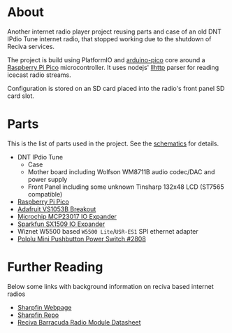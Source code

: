 # About
Another internet radio player project reusing parts and case of an old DNT IPdio Tune internet radio, that stopped working due to the shutdown of Reciva services.

The project is build using PlatformIO and [arduino-pico](https://github.com/earlephilhower/arduino-pico) core around a [Raspberry Pi Pico](https://www.raspberrypi.com/products/raspberry-pi-pico/) microcontroller. It uses nodejs' [llhttp](https://github.com/nodejs/llhttp) parser for reading icecast radio streams.

Configuration is stored on an SD card placed into the radio's front panel SD card slot.

# Parts
This is the list of parts used in the project. See the [schematics](schematics/picopdio.pdf) for details.

 * DNT IPdio Tune
    - Case
    - Mother board including Wolfson WM8711B audio codec/DAC and power supply
    - Front Panel including some unknown Tinsharp 132x48 LCD (ST7565 compatible)
 * [Raspberry Pi Pico](https://www.raspberrypi.com/products/raspberry-pi-pico/)
 * [Adafruit VS1053B Breakout](https://learn.adafruit.com/adafruit-vs1053-mp3-aac-ogg-midi-wav-play-and-record-codec-tutorial/downloads-and-links)
 * [Microchip MCP23017 IO Expander](https://www.microchip.com/en-us/product/mcp23017)
 * [Sparkfun SX1509 IO Expander](https://www.sparkfun.com/products/13601)
 * Wiznet W5500 based `W5500 Lite`/`USR-ES1` SPI ethernet adapter
 * [Pololu Mini Pushbutton Power Switch #2808](https://www.pololu.com/product/2808)

# Further Reading
Below some links with background information on reciva based internet radios
 * [Sharpfin Webpage](https://www.sharpfin.org/)
 * [Sharpfin Repo](https://github.com/philsmd/sharpfin)
 * [Reciva Barracuda Radio Module Datasheet](https://elinux.org/images/5/5f/Barracuda_1.6.pdf)